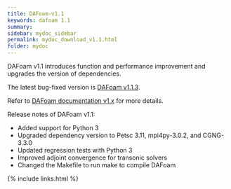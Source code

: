 ```yaml
---
title: DAFoam-v1.1
keywords: dafoam 1.1
summary: 
sidebar: mydoc_sidebar
permalink: mydoc_download_v1.1.html
folder: mydoc
---
```


DAFoam v1.1 introduces function and performance improvement and upgrades the version of dependencies.

The latest bug-fixed version is [DAFoam v1.1.3](https://github.com/mdolab/dafoam/archive/v1.1.3.tar.gz).

Refer to [DAFoam documentation v1.x](https://dafoam.rtfd.io) for more details.

Release notes of DAFoam v1.1:

- Added support for Python 3
- Upgraded dependency version to Petsc 3.11, mpi4py-3.0.2, and CGNG-3.3.0
- Updated regression tests with Python 3
- Improved adjoint convergence for transonic solvers
- Changed the Makefile to run make to compile DAFoam

{% include links.html %}
